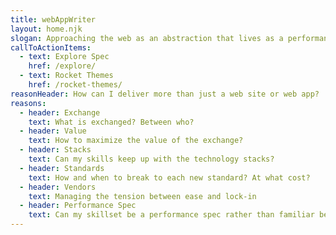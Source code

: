 ```yaml
---
title: webAppWriter
layout: home.njk
slogan: Approaching the web as an abstraction that lives as a performance specification
callToActionItems:
  - text: Explore Spec
    href: /explore/
  - text: Rocket Themes
    href: /rocket-themes/
reasonHeader: How can I deliver more than just a web site or web app?
reasons:
  - header: Exchange
    text: What is exchanged? Between who?
  - header: Value
    text: How to maximize the value of the exchange?
  - header: Stacks
    text: Can my skills keep up with the technology stacks?
  - header: Standards
    text: How and when to break to each new standard? At what cost?
  - header: Vendors
    text: Managing the tension between ease and lock-in
  - header: Performance Spec
    text: Can my skillset be a performance spec rather than familiar behaviors?
---
```



